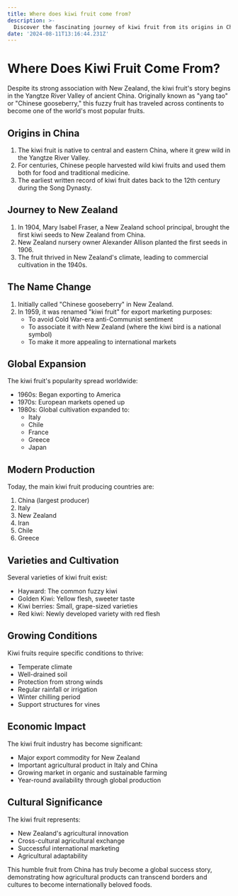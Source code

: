 ```yaml
---
title: Where does kiwi fruit come from?
description: >-
  Discover the fascinating journey of kiwi fruit from its origins in China to becoming New Zealand's beloved national fruit and a global agricultural success story.
date: '2024-08-11T13:16:44.231Z'
---
```

# Where Does Kiwi Fruit Come From?

Despite its strong association with New Zealand, the kiwi fruit's story begins in the Yangtze River Valley of ancient China. Originally known as "yang tao" or "Chinese gooseberry," this fuzzy fruit has traveled across continents to become one of the world's most popular fruits.

## Origins in China

1. The kiwi fruit is native to central and eastern China, where it grew wild in the Yangtze River Valley.
2. For centuries, Chinese people harvested wild kiwi fruits and used them both for food and traditional medicine.
3. The earliest written record of kiwi fruit dates back to the 12th century during the Song Dynasty.

## Journey to New Zealand

1. In 1904, Mary Isabel Fraser, a New Zealand school principal, brought the first kiwi seeds to New Zealand from China.
2. New Zealand nursery owner Alexander Allison planted the first seeds in 1906.
3. The fruit thrived in New Zealand's climate, leading to commercial cultivation in the 1940s.

## The Name Change

1. Initially called "Chinese gooseberry" in New Zealand.
2. In 1959, it was renamed "kiwi fruit" for export marketing purposes:
   - To avoid Cold War-era anti-Communist sentiment
   - To associate it with New Zealand (where the kiwi bird is a national symbol)
   - To make it more appealing to international markets

## Global Expansion

The kiwi fruit's popularity spread worldwide:

- 1960s: Began exporting to America
- 1970s: European markets opened up
- 1980s: Global cultivation expanded to:
  - Italy
  - Chile
  - France
  - Greece
  - Japan

## Modern Production

Today, the main kiwi fruit producing countries are:

1. China (largest producer)
2. Italy
3. New Zealand
4. Iran
5. Chile
6. Greece

## Varieties and Cultivation

Several varieties of kiwi fruit exist:

- Hayward: The common fuzzy kiwi
- Golden Kiwi: Yellow flesh, sweeter taste
- Kiwi berries: Small, grape-sized varieties
- Red kiwi: Newly developed variety with red flesh

## Growing Conditions

Kiwi fruits require specific conditions to thrive:

- Temperate climate
- Well-drained soil
- Protection from strong winds
- Regular rainfall or irrigation
- Winter chilling period
- Support structures for vines

## Economic Impact

The kiwi fruit industry has become significant:

- Major export commodity for New Zealand
- Important agricultural product in Italy and China
- Growing market in organic and sustainable farming
- Year-round availability through global production

## Cultural Significance

The kiwi fruit represents:

- New Zealand's agricultural innovation
- Cross-cultural agricultural exchange
- Successful international marketing
- Agricultural adaptability

This humble fruit from China has truly become a global success story, demonstrating how agricultural products can transcend borders and cultures to become internationally beloved foods.
